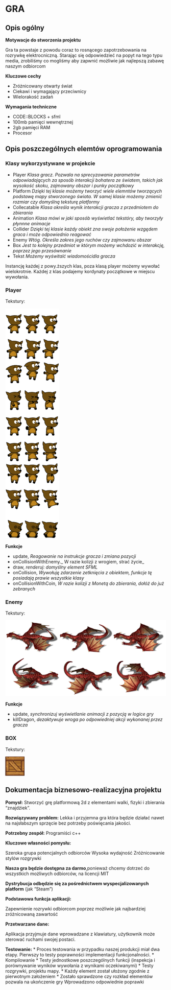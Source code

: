 # GRA 
## Opis ogólny
__Motywacje do stworzenia projektu__
 
 Gra ta powstaje z powodu coraz to rosnącego zapotrzebowania na rozrywkę elektrocniczną. Starając się odpowiedzieć na popyt na tego typu media, zrobiliśmy co mogliśmy aby zapwnić możliwie jak najlepszą zabawę naszym odbiorcom
 
 
 __Kluczowe cechy__

  * Zróżnicowany otwarty świat
  * Ciekawi i wymagający przeciwnicy
  * Wielorakość zadań
 
 
 __Wymagania techniczne__
  * CODE::BLOCKS + sfml
  * 100mb pamięci wewnętrznej
  * 2gb pamięci RAM
  * Procesor
  
  ## Opis poszczególnych elemtów oprogramowania
  
  ### Klasy wykorzystywane w projekcie
   * Player _Klasa gracz. Pozwala na sprecyzowanie parametrów odpowiadających za sposób interakcji bohatera ze światem, takich jak wysokość skoku, zajmowany obszar i punky początkowy_
   * Platform _Dzięki tej klasie możemy tworzyć wiele elemntów tworzących podstawę mapy stworzonego świata. W samej klasie możemy zmienić rozmiar czy domyślną teksturę platformy_
   * Collecatable _Klasa określa wynik interakcji gracza z przedmiotem do zbierania_
   * Animation _Klasa mówi w jaki sposób wyświetlać tekstóry, aby tworzyły płynnne animacje_ 
   * Collider _Dzięki tej klasie każdy obiekt zna swoje położenie wzgędem graca i może odpowiednio reagować_
   * Enemy _Wtóg. Określa zakres jego ruchów czy zajmowanu obszar_
   * Box _Jest to kolejny przedmiot w którym możemy wchdozić w interakcję, poprzez jego przesównanie_
   * Tekst _Możemy wyświtalć wiadomościdla gracza_ 
   
Instancję każdej z powy.ższych klas, poza klasą player możemy wywołać wielokrotnie. Każdej z klas podajemy kordynaty początkowe w miejscu wywołania.

### Player
Tekstury:



![GitHub Logo](./game-2d/graphics/wilber_from_gimp.png)

__Funkcje__
   * update, _Reagowanie na instrukcje gracza i zmiana pozycji_
   * onCollisionWithEnemy._ W razie kolizji z wrogiem, strać życie_
   * draw, _renderuj: domyślny element SFML_
   * onCollision, _Wywołuję zdarzenie zetknięcia z obiektem, funkcje tę posiadają prawie wszystkie klasy_
   * onCollisionWithCoin, _W razie kolizji z Monetą do zbierania, dołóż do już zebranych_


  
  
  
### Enemy
Tekstury:



![GitHub Logo](./game-2d/graphics/dragon-2.png)


__Funkcje__

   * update, _synchronizuj wyświetlanie animacji z pozycją w logice gry_
   * killDragon, _dezaktywuje wroga po odpowiedniej akcji wykonanej przez gracza_



### BOX
Tekstury:

![GitHub Logo](./game-2d/graphics/box.png)











##  Dokumentacja biznesowo-realizacyjna projektu
__Pomysł:__
Stworzyć grę platformową 2d z elementami walki, fizyki i zbierania “znajdźiek”.

__Rozwiązywany problem:__
Lekka i przyjemna gra która będzie działać nawet na najsłabszym sprzęcie bez potrzeby poświęcania jakości.

__Potrzebny zespół:__
Programiści c++

__Kluczowe własności pomysłu:__


Szeroka grupa potencjalnych odbiorców
Wysoka wydajność
Zróżnicowanie stylów rozgrywki

__Nasza gra będzie dostępna za darmo__,ponieważ chcemy dotrzeć do wszystkich możliwych odbiorców, na licencji MIT

__Dystrybucja odbędzie się za pośrednictwem wyspecjalizowanych platform__ (jak “Steam”)

__Podstawowa funkcja aplikacji:__ 

Zapewnienie rozrywki odbiorcom poprzez możliwie jak najbardziej zróżnicowaną zawartość

__Przetwarzane dane:__

Aplikacja przyjmuje dane wprowadzane z klawiatury, użytkownik może sterować ruchami swojej postaci.

__Testowanie:__
    * Proces testowania w przypadku naszej produkcji miał dwa etapy. Pierwszy to testy poprawności implementacji funkcjonalności. 
    * Kompilowanie
    * Testy jednostkowe poszczególnych funkcji (inspekcja i porównywanie wyników wywołania z wynikami oczekiwanymi)
    * Testy rozgrywki, projektu mapy.
    * Każdy element został ułożony zgodnie z pierwotnym założeniem
    * Zostało sprawdzone czy rozkład elementów pozwala na ukończenie gry
Wprowadzono odpowiednie poprawki

